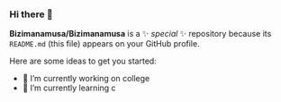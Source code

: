 ### Hi there 👋
 
**Bizimanamusa/Bizimanamusa** is a ✨ _special_ ✨ repository because its `README.md` (this file) appears on your GitHub profile.

Here are some ideas to get you started:

- 🔭 I’m currently working on college
- 🌱 I’m currently learning c
 
